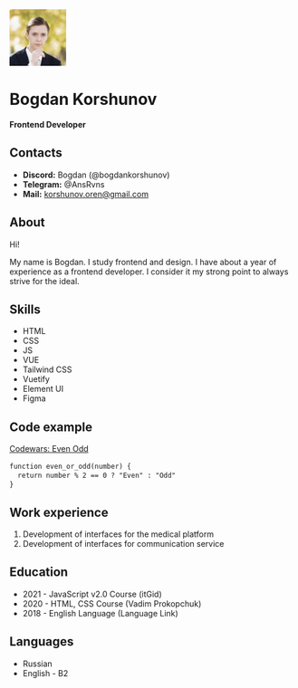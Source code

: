 <img src="images/photo.jpeg" width="100">

# Bogdan Korshunov

**Frontend Developer**

## Contacts
* **Discord:** Bogdan (@bogdankorshunov)
* **Telegram:** @AnsRvns
* **Mail:** korshunov.oren@gmail.com

## About
Hi!

My name is Bogdan. I study frontend and design.
I have about a year of experience as a frontend developer. I consider it my strong point to always strive for the ideal.

## Skills
* HTML
* CSS
* JS
* VUE
* Tailwind CSS
* Vuetify
* Element UI
* Figma

## Code example
[Codewars: Even Odd](https://www.codewars.com/kata/53da3dbb4a5168369a0000fe)
```JS
function even_or_odd(number) {
  return number % 2 == 0 ? "Even" : "Odd"
}
```

## Work experience
1. Development of interfaces for the medical platform
2. Development of interfaces for communication service

## Education
* 2021 - JavaScript v2.0 Course (itGid)
* 2020 - HTML, CSS Course (Vadim Prokopchuk)
* 2018 - English Language (Language Link)

## Languages
* Russian
* English - B2